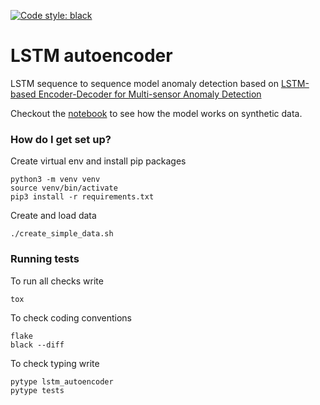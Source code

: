 [![Code style: black](https://img.shields.io/badge/code%20style-black-000000.svg)](https://github.com/psf/black)

# LSTM autoencoder #

LSTM sequence to sequence model anomaly detection based on <a href="https://arxiv.org/abs/1607.00148v2">LSTM-based Encoder-Decoder for Multi-sensor Anomaly Detection</a>

Checkout the [notebook](notebooks/run.ipynb) to see how the model works on synthetic data.

### How do I get set up? ###

Create virtual env and install pip packages
```
python3 -m venv venv
source venv/bin/activate
pip3 install -r requirements.txt
```

Create and load data
```
./create_simple_data.sh
```

### Running tests ###

To run all checks write
```
tox
```

To check coding conventions
```
flake
black --diff
```

To check typing write
```
pytype lstm_autoencoder
pytype tests
```
